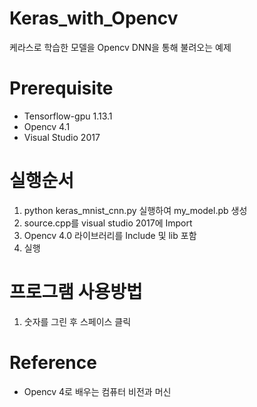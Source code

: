 # Keras_with_Opencv
케라스로 학습한 모델을 Opencv DNN을 통해 불려오는 예제

# Prerequisite
* Tensorflow-gpu 1.13.1
* Opencv 4.1
* Visual Studio 2017

# 실행순서
1. python keras_mnist_cnn.py 실행하여 my_model.pb 생성
2. source.cpp를 visual studio 2017에 Import
3. Opencv 4.0 라이브러리를 Include 및 lib 포함
4. 실행

# 프로그램 사용방법
1. 숫자를 그린 후 스페이스 클릭

# Reference
- Opencv 4로 배우는 컴퓨터 비전과 머신 
